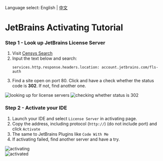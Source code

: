 Language select: English | [中文](https://github.com/jcshan709/jetbrains-activating-tutorial/tree/main/README_zh.md)  
# JetBrains Activating Tutorial
### Step 1 - Look up JetBrains License Server
1. Visit [Censys Search](https://search.censys.io/)  
2. Input the text below and search:
   ```plain
   services.http.response.headers.location: account.jetbrains.com/fls-auth
   ```  
3. Find a site open on port 80. Click and have a check whether the status code is **302**. If not, find another one.

![looking up for license servers](https://github.com/user-attachments/assets/d273115b-887e-48ba-9367-376d43a042fe)
![checking whether status is 302](https://github.com/user-attachments/assets/a2cebd5e-0c71-4cca-80b7-84178bbd14cf)

### Step 2 - Activate your IDE
1. Launch your IDE and select `License Server` in activating page.  
2. Copy the address, including protocol (`http://`) (do not include port) and click `Activate`
3. The same to JetBrains Plugins like `Code With Me`
4. If activating failed, find another server and have a try.

![activating](https://github.com/user-attachments/assets/e36a4dd0-964a-4fd6-b993-443e05f42393)  
![activated](https://github.com/user-attachments/assets/0391245c-c324-40f6-981d-02b2d98f662b)
